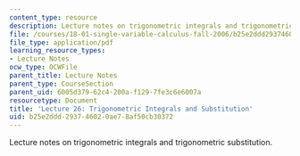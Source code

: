 ```yaml
---
content_type: resource
description: Lecture notes on trigonometric integrals and trigonometric substitution.
file: /courses/18-01-single-variable-calculus-fall-2006/b25e2ddd293746020ae78af50cb30372_lec26.pdf
file_type: application/pdf
learning_resource_types:
- Lecture Notes
ocw_type: OCWFile
parent_title: Lecture Notes
parent_type: CourseSection
parent_uid: 6005d379-62c4-200a-f129-7fe3c6e6007a
resourcetype: Document
title: 'Lecture 26: Trigonometric Integrals and Substitution'
uid: b25e2ddd-2937-4602-0ae7-8af50cb30372
---
```

Lecture notes on trigonometric integrals and trigonometric substitution.


